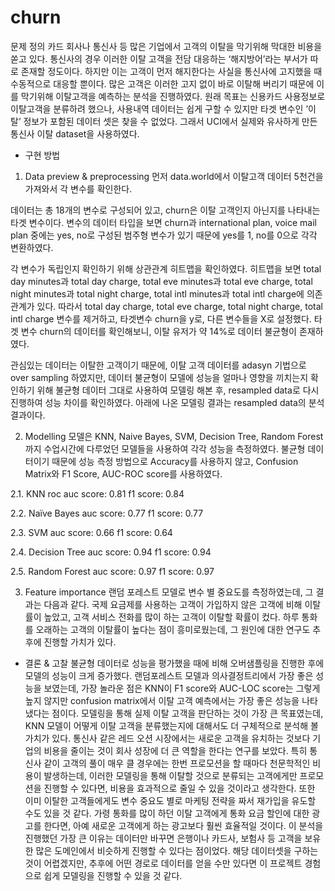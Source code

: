 # churn

문제 정의
카드 회사나 통신사 등 많은 기업에서 고객의 이탈을 막기위해 막대한 비용을 쏟고 있다. 통신사의 경우 이러한 이탈 고객을 전담 대응하는 ‘해지방어’라는 부서가 따로 존재할 정도이다. 하지만 이는 고객이 먼저 해지한다는 사실을 통신사에 고지했을 때 수동적으로 대응할 뿐이다. 많은 고객은 이러한 고지 없이 바로 이탈해 버리기 때문에 이를 막기위해 이탈고객을 예측하는 분석을 진행하였다. 
원래 목표는 신용카드 사용정보로 이탈고객을 분류하려 했으나, 사용내역 데이터는 쉽게 구할 수 있지만 타겟 변수인 ’이탈’ 정보가 포함된 데이터 셋은 찾을 수 없었다. 그래서 UCI에서 실제와 유사하게 만든 통신사 이탈 dataset을 사용하였다. 

- 구현 방법
1.	Data preview & preprocessing
먼저 data.world에서 이탈고객 데이터 5천건을 가져와서 각 변수를 확인한다. 

데이터는 총 18개의 변수로 구성되어 있고, churn은 이탈 고객인지 아닌지를 나타내는 타겟 변수이다. 변수의 데이터 타입을 보면 churn과 international plan, voice mail plan 중에는 yes, no로 구성된 범주형 변수가 있기 때문에 yes를 1, no를 0으로 각각 변환하였다.
 
 각 변수가 독립인지 확인하기 위해 상관관계 히트맵을 확인하였다. 히트맵을 보면 total day minutes과 total day charge, total eve minutes과 total eve charge, total night minutes과 total night charge, total intl minutes과 total intl charge에 의존관계가 있다. 
따라서 total day charge, total eve charge, total night charge, total intl charge 변수를 제거하고, 타겟변수 churn을 y로, 다른 변수들을 X로 설정했다.
타겟 변수 churn의 데이터를 확인해보니, 이탈 유저가 약 14%로 데이터 불균형이 존재하였다.
 
관심있는 데이터는 이탈한 고객이기 때문에, 이탈 고객 데이터를 adasyn 기법으로 over sampling 하였지만, 데이터 불균형이 모델에 성능을 얼마나 영향을 끼치는지 확인하기 위해 불균형 데이터 그대로 사용하여 모델링 해본 후, resampled data로 다시 진행하여 성능 차이를 확인하였다. 아래에 나온 모델링 결과는 resampled data의 분석 결과이다. 

2.	Modelling
모델은 KNN, Naive Bayes, SVM, Decision Tree, Random Forest까지 수업시간에 다루었던 모델들을 사용하여 각각 성능을 측정하였다. 불균형 데이터이기 때문에 성능 측정 방법으로 Accuracy를 사용하지 않고, Confusion Matrix와 F1 Score, AUC-ROC score를 사용하였다.

2.1.	KNN 
roc auc score: 0.81
f1 score: 0.84

2.2.	Naïve Bayes
auc score: 0.77
f1 score: 0.77

2.3.	SVM
auc score: 0.66
f1 score: 0.64

2.4.	Decision Tree
auc score: 0.94
f1 score: 0.94

2.5.	Random Forest
auc score: 0.97
f1 score: 0.97

3.	Feature importance
랜덤 포레스트 모델로 변수 별 중요도를 측정하였는데, 그 결과는 다음과 같다.
국제 요금제를 사용하는 고객이 가입하지 않은 고객에 비해 이탈률이 높았고, 고객 서비스 전화를 많이 하는 고객이 이탈할 확률이 컸다. 하루 통화를 오래하는 고객의 이탈률이 높다는 점이 흥미로웠는데, 그 원인에 대한 연구도 추후에 진행할 가치가 있다.
 
- 결론 & 고찰 
불균형 데이터로 성능을 평가했을 때에 비해 오버샘플링을 진행한 후에 모델의 성능이 크게 증가했다. 랜덤포레스트 모델과 의사결정트리에서 가장 좋은 성능을 보였는데, 가장 놀라운 점은 KNN이 F1 score와 AUC-LOC score는 그렇게 높지 않지만 confusion matrix에서 이탈 고객 예측에서는 가장 좋은 성능을 나타냈다는 점이다. 모델링을 통해 실제 이탈 고객을 판단하는 것이 가장 큰 목표였는데, KNN 모델이 어떻게 이탈 고객을 분류했는지에 대해서도 더 구체적으로 분석해 볼 가치가 있다.
통신사 같은 레드 오션 시장에서는 새로운 고객을 유치하는 것보다 기업의 비용을 줄이는 것이 회사 성장에 더 큰 역할을 한다는 연구를 보았다. 특히 통신사 같이 고객의 풀이 매우 클 경우에는 한번 프로모션을 할 때마다 천문학적인 비용이 발생하는데, 이러한 모델링을 통해 이탈할 것으로 분류되는 고객에게만 프로모션을 진행할 수 있다면, 비용을 효과적으로 줄일 수 있을 것이라고 생각한다. 
또한 이미 이탈한 고객들에게도 변수 중요도 별로 마케팅 전략을 짜서 재가입을 유도할 수도 있을 것 같다. 가령 통화를 많이 하던 이탈 고객에게 통화 요금 할인에 대한 광고를 한다면, 아예 새로운 고객에게 하는 광고보다 훨씬 효율적일 것이다.
이 분석을 진행했던 가장 큰 이유는 데이터만 바꾸면 은행이나 카드사, 보험사 등 고객을 보유한 많은 도메인에서 비슷하게 진행할 수 있다는 점이었다. 해당 데이터셋을 구하는 것이 어렵겠지만, 추후에 어떤 경로로 데이터를 얻을 수만 있다면 이 프로젝트 경험으로 쉽게 모델링을 진행할 수 있을 것 같다. 
